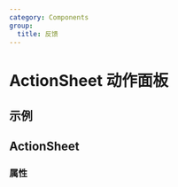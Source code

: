 ```yaml
---
category: Components
group:
  title: 反馈
---
```


# ActionSheet 动作面板

## 示例

<code src="./demo/base.tsx"></code>

## ActionSheet
### 属性
<API id="ActionSheet"></API>
